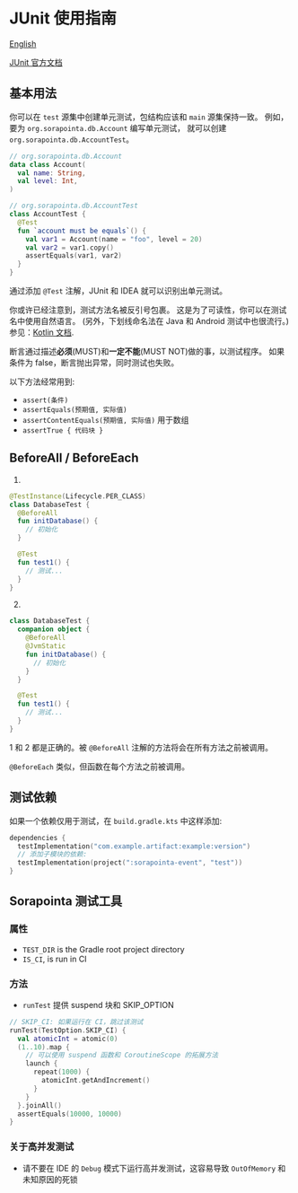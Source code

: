 # JUnit 使用指南

[English](unit-test.md)

[JUnit 官方文档](https://junit.org/junit5/docs/current/user-guide/)

## 基本用法

你可以在 `test` 源集中创建单元测试，包结构应该和 `main` 源集保持一致。
例如，要为 `org.sorapointa.db.Account` 编写单元测试，
就可以创建 `org.sorapointa.db.AccountTest`。

```kotlin
// org.sorapointa.db.Account
data class Account(
  val name: String,
  val level: Int,
)

// org.sorapointa.db.AccountTest
class AccountTest {
  @Test
  fun `account must be equals`() {
    val var1 = Account(name = "foo", level = 20)
    val var2 = var1.copy()
    assertEquals(var1, var2)
  }
}
```

通过添加 `@Test` 注解，JUnit 和 IDEA 就可以识别出单元测试。

你或许已经注意到，测试方法名被反引号包裹。
这是为了可读性，你可以在测试名中使用自然语言。
(另外，下划线命名法在 Java 和 Android 测试中也很流行。)
参见：[Kotlin 文档](https://kotlinlang.org/docs/coding-conventions.html#names-for-test-methods).

断言通过描述**必须**(MUST)和**一定不能**(MUST NOT)做的事，以测试程序。
如果条件为 false，断言抛出异常，同时测试也失败。

以下方法经常用到:

- `assert(条件)`
- `assertEquals(预期值, 实际值)`
- `assertContentEquals(预期值, 实际值)` 用于数组
- `assertTrue { 代码块 }`

## BeforeAll / BeforeEach

1.

```kotlin
@TestInstance(Lifecycle.PER_CLASS)
class DatabaseTest {
  @BeforeAll
  fun initDatabase() {
    // 初始化
  }

  @Test
  fun test1() {
    // 测试...
  }
}
```

2.

```kotlin
class DatabaseTest {
  companion object {
    @BeforeAll
    @JvmStatic
    fun initDatabase() {
      // 初始化
    }
  }

  @Test
  fun test1() {
    // 测试...
  }
}
```

1 和 2 都是正确的。被 `@BeforeAll` 注解的方法将会在所有方法之前被调用。

`@BeforeEach` 类似，但函数在每个方法之前被调用。

## 测试依赖

如果一个依赖仅用于测试，在 `build.gradle.kts` 中这样添加:

```kotlin
dependencies {
  testImplementation("com.example.artifact:example:version")
  // 添加子模块的依赖:
  testImplementation(project(":sorapointa-event", "test"))
}
```

## Sorapointa 测试工具

### 属性

- `TEST_DIR` is the Gradle root project directory
- `IS_CI`, is run in CI

### 方法

- `runTest` 提供 suspend 块和 SKIP_OPTION

```kotlin
// SKIP_CI: 如果运行在 CI，跳过该测试
runTest(TestOption.SKIP_CI) {
  val atomicInt = atomic(0)
  (1..10).map {
    // 可以使用 suspend 函数和 CoroutineScope 的拓展方法
    launch {
      repeat(1000) {
        atomicInt.getAndIncrement()
      }
    }
  }.joinAll()
  assertEquals(10000, 10000)
}
```


### 关于高并发测试

- 请不要在 IDE 的 `Debug` 模式下运行高并发测试，这容易导致 `OutOfMemory` 和未知原因的死锁
